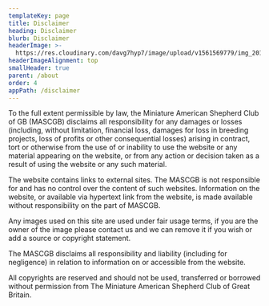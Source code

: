 ```yaml
---
templateKey: page
title: Disclaimer
heading: Disclaimer
blurb: Disclaimer
headerImage: >-
  https://res.cloudinary.com/davg7hyp7/image/upload/v1561569779/img_20190329_141844_rwbnnq.jpg
headerImageAlignment: top
smallHeader: true
parent: /about
order: 4
appPath: /disclaimer
---
```


To the full extent permissible by law, the Miniature American Shepherd Club of GB (MASCGB) disclaims all responsibility for any damages or losses (including, without limitation, financial loss, damages for loss in breeding projects, loss of profits or other consequential losses) arising in contract, tort or otherwise from the use of or inability to use the website or any material appearing on the website, or from any action or decision taken as a result of using the website or any such material.

The website contains links to external sites. The MASCGB is not responsible for and has no control over the content of such websites. Information on the website, or available via hypertext link from the website, is made available without responsibility on the part of MASCGB.

Any images used on this site are used under fair usage terms, if you are the owner of the image please contact us and we can remove it if you wish or add a source or copyright statement.

The MASCGB disclaims all responsibility and liability (including for negligence) in relation to information on or accessible from the website.

All copyrights are reserved and should not be used, transferred or borrowed without permission from The Miniature American Shepherd Club of Great Britain.
